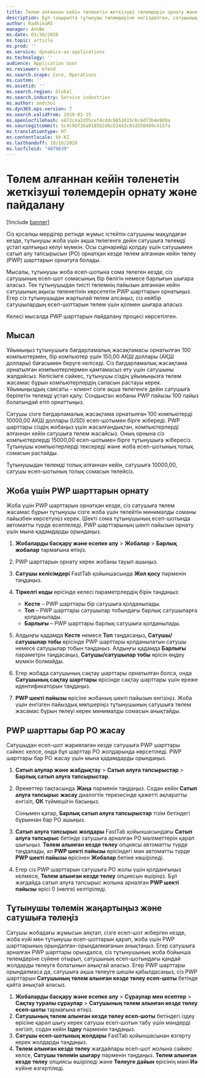 ```yaml
---
title: Төлем алғаннан кейін төленетін жеткізуші төлемдерін орнату және пайдалану
description: Бұл тақырыпта тұтынушы төлемдеріне негізделген, сатушының ішінара төлемдерін шығара алу үшін төлем алғаннан кейін төлеу (PWP) шарттарын жасау жолы туралы түсіндіріледі.
author: RadhikaRS
manager: AnnBe
ms.date: 03/30/2020
ms.topic: article
ms.prod: ''
ms.service: dynamics-ax-applications
ms.technology: ''
audience: Application User
ms.reviewer: kfend
ms.search.scope: Core, Operations
ms.custom: ''
ms.assetid: ''
ms.search.region: Global
ms.search.industry: Service industries
ms.author: andchoi
ms.dyn365.ops.version: 7
ms.search.validFrom: 2019-01-15
ms.openlocfilehash: e872c4a2d35cef4cddc6851615c6c4d73b4e9d9a
ms.sourcegitcommit: 5c4c9bf3ba018562d6cb3443c01d550489c415fa
ms.translationtype: HT
ms.contentlocale: kk-KZ
ms.lasthandoff: 10/16/2020
ms.locfileid: "4079639"
---
```

# <a name="set-up-and-use-pay-when-paid-vendor-payments"></a>Төлем алғаннан кейін төленетін жеткізуші төлемдерін орнату және пайдалану

[!include [banner](../includes/banner.md)]

Сіз қосалқы мердігер ретінде жұмыс істейтін сатушыны мақұлдаған кезде, тұтынушы жоба үшін ақша төлегенге дейін сатушыға төлемді ұстап қалғыңыз келуі мүмкін. Осы сценарийді қолдау үшін сатушымен сатып алу тапсырысын (PO) орнатқан кезде төлем алғаннан кейін төлеу (PWP) шарттарын орнатуға болады.

Мысалы, тұтынушы жоба есеп-шотына сома төлеген кезде, сіз сатушының есеп-шот сомасының бір бөлігін немесе барлығын шығара аласыз. Тек тұтынушыдан тиісті төлемнің пайызын алғаннан кейін сатушының ақысы төленетінін көрсететін PWP шарттарын орнатыңыз. Егер сіз тұтынушыдан жартылай төлем алсаңыз, сіз кейбір сатушылардың есеп-шоттарын төлем үшін қолмен шығара аласыз.

Келесі мысалда PWP шарттарын пайдалану процесі көрсетілген.

## <a name="example"></a>Мысал

Ұйымыңыз тұтынушыға бағдарламалық жасақтамасы орнатылған 100 компьютермен, бір компьютер үшін 150,00 АҚШ доллары (АҚШ доллары) бағасымен беруге келіседі. Сіз бағдарламалық жасақтама орнатылған компьютерлермен қамтамасыз ету үшін сатушыны жалдайсыз. Келісімге сәйкес, тұтынушы сіздің ұйымыңызға төлем жасамас бұрын компьютерлердің сапасын растауы керек. Ұйымыңыздың саясаты – клиент сізге ақша төлегенге дейін сатушыға берілетін төлемді ұстап қалу. Сондықтан жобаны PWP пайызы 100 пайыз болатындай етіп орнаттыңыз.

Сатушы сізге бағдарламалық жасақтама орнатылған 100 компьютерді 10000,00 АҚШ доллары (USD) есеп-шотымен бірге жібереді. PWP шарттары сіздің жобаңыз үшін жасалғандықтан, компьютерлерді алғаннан кейін сатушыға төлем жасайсыз. Оның орнына сіз компьютерлерді 15000,00 есеп-шотымен бірге тұтынушыға жібересіз. Тұтынушы компьютерлерді тексереді және жоба есеп-шотының толық сомасын растайды.

Тұтынушыдан төлемді толық алғаннан кейін, сатушыға 10000,00, сатушы есеп-шотының толық сомасын төлейсіз.

## <a name="set-up-pwp-terms-for-a-project"></a>Жоба үшін PWP шарттарын орнату

Жоба үшін PWP шарттарын орнатқан кезде, сіз сатушыға төлем жасамас бұрын тұтынушы сізге жоба үшін төлейтін минималды соманы пайызбен көрсетуіңіз керек. Шекті сома тұтынушының есеп-шотында автоматты түрде есептеледі. PWP шарттарының шекті пайызын орнату үшін мына қадамдарды орындаңыз.

1. **Жобаларды басқару және есепке алу** \> **Жобалар** \> **Барлық жобалар** тармағына өтіңіз.
2. PWP шарттарын орнату керек жобаны тауып ашыңыз.
3. **Сатушы келісімдері** FastTab қойыншасында **Жол қосу** пәрменін таңдаңыз.
3. **Тіркелгі коды** өрісінде келесі параметрлердің бірін таңдаңыз:

    - **Кесте** – PWP шарттары бір сатушыға қолданылады.
    - **Топ** – PWP шарттары сатушылар тобындағы барлық сатушыларға қолданылады.
    - **Барлығы** – PWP шарттары барлық сатушыға қолданылады.

4. Алдыңғы қадамда **Кесте** немесе **Топ** таңдасаңыз, **Сатушы/сатушылар тобы** өрісінде PWP шарттары қолданылатын сатушы немесе сатушылар тобын таңдаңыз. Алдыңғы қадамда **Барлығы** параметрін таңдасаңыз, **Сатушы/сатушылар тобы** өрісін өңдеу мүмкін болмайды.
5. Егер жобада сатушының сақтау шарттары орнатылған болса, онда **Сатушының сақтау шарттары** өрісінде сақтау шарттары үшін ереже идентификаторын таңдаңыз.
6. **PWP шекті пайызы** өрісіне жобаның шекті пайызын енгізіңіз. Жоба үшін енгізген пайыздық мөлшеріңіз тұтынушының сатушыға төлем жасамас бұрын төлеуі керек минималды сомасын анықтайды.

## <a name="create-a-po-that-has-pwp-terms"></a>PWP шарттары бар PO жасау

Сатушыдан есеп-шот жариялаған кезде сатушыға PWP шарттары сәйкес келсе, онда бұл шарттар PO жолдарында көрсетіледі. PWP шарттары бар PO жасау үшін мына қадамдарды орындаңыз.

1. **Сатып алулар және жабдықтау** \> **Сатып алуға тапсырыстар** \> **Барлық сатып алуға тапсырыстар**.
2. Әрекеттер тақтасында **Жаңа** пәрменін таңдаңыз. Содан кейін **Сатып алуға тапсырыс жасау** диалогтік терезесінде қажетті ақпаратты енгізіп, **ОК** түймешігін басыңыз.

    Сонымен қатар, **Барлық сатып алуға тапсырыстар** тізім бетіндегі бұрыннан бар PO ашыңыз.

4. **Сатып алуға тапсырыс жолдары** FastTab қойыншасындағы **Сатып алуға тапсырыс** бетінде сатушыға арналған PO мәліметтерін қарап шығыңыз. **Төлем алынған кезде төлеу** опциясы автоматты түрде таңдалады, ал **PWP шекті пайызы** өрісіндегі мән автоматты түрде **PWP шекті пайызы** өрісінен **Жобалар** бетіне көшіріледі.
6. Егер сіз PWP шарттарын сатушыға PO жолы үшін қолданғыңыз келмесе, **Төлем алынған кезде төлеу** опциясын өшіріңіз. Бұл жағдайда сатып алуға тапсырыс жолына арналған **PWP шекті пайызы** өрісі 0 (нөлге) келтіріледі.

## <a name="update-a-customer-payment-and-pay-the-vendor"></a>Тұтынушы төлемін жаңартыңыз және сатушыға төлеңіз

Сатушы жобадағы жұмысын аяқтап, сізге есеп-шот жіберген кезде, жоба күйі мен тұтынушы есеп-шоттарын қарап, жоба үшін PWP шарттарының орындалған-орындалмағанын анықтаңыз. Егер сатушыға арналған PWP шарттары орындалса, сіз тұтынушының жоба бойынша төлемдеріне сүйене отырып, сатушының есеп-шотындағы қандай жолдарды төлеуге болатынын анықтай аласыз. Егер PWP шарттары орындалмаса да, сатушыға ақша төлеуге шешім қабылдасаңыз, сіз PWP шарттарын **Сатушының төлем алынған кезде төлеу есеп-шоты** бетінде қайта анықтай аласыз.

1. **Жобаларды басқару және есепке алу** \> **Сұраулар мен есептер** \> **Сақтау туралы сұраулар** \> **Сатушының төлем алынған кезде төлеу есеп-шоты** тармағына өтіңіз.
2. **Сатушының төлем алынған кезде төлеу есеп-шоты** бетіндегі іздеу өрісіне қарап шығу керек сатушы есеп-шотын табу үшін мәндерді енгізіп, содан кейін **Іздеу** пәрменін таңдаңыз.
3. **Сатушы есеп-шотының жолдары** FastTab қойыншасынан өзгерту керек жолдарды таңдаңыз.
4. **Төлем алынған кезде төлеу** жағдайлары есеп-шот жолына сәйкес келсе, **Сатушы төлемін шығару** пәрменін таңдаңыз. **Төлем алынған кезде төлеу** опциясы өшіріледі және **Төлеуге дайын** өрісінің мәні **Иә** күйіне өзгертіледі.
